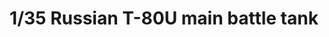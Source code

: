 ---
title: "1/35 Russian T-80U main battle tank"
price: "8000" 
desc: "N/A"
img_path: "/assets/img/RPG 35001.jpg"
brand: "MENG"
available: true
special_offer: false
new: false
soon: false
cat: "0010000"
subcat: "013100"
subsubcat: "00"
sifra: "RPG 35001"
---